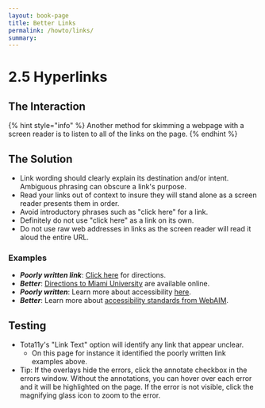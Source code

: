```yaml
---
layout: book-page
title: Better Links
permalink: /howto/links/
summary: 
---
```

# 2.5 Hyperlinks

## The Interaction

{% hint style="info" %}
Another method for skimming a webpage with a screen reader is to listen to all of the links on the page.
{% endhint %}

## The Solution

* Link wording should clearly explain its destination and/or intent. Ambiguous phrasing can obscure a link's purpose.
* Read your links out of context to insure they will stand alone as a screen reader presents them in order.
* Avoid introductory phrases such as "click here" for a link.
* Definitely do not use "click here" as a link on its own.
* Do not use raw web addresses in links as the screen reader will read it aloud the entire URL.

### Examples

* _**Poorly written link**_: [Click here](https://miamioh.edu/about-miami/visiting-miami/directions/index.html) for directions.
* _**Better**_: [Directions to Miami University](https://miamioh.edu/about-miami/visiting-miami/directions/index.html) are available online.
* _**Poorly written**_: Learn more about accessibility [here](http://webaim.org/standards/wcag/).
* _**Better**_: Learn more about [accessibility standards from WebAIM](https://www.w3.org/WAI/intro/wcag).

## Testing

* Tota11y's "Link Text" option will identify any link that appear unclear.
  * On this page for instance it identified the poorly written link examples above.
* Tip: If the overlays hide the errors, click the annotate checkbox in the errors window. Without the annotations, you can hover over each error and it will be highlighted on the page. If the error is not visible, click the magnifying glass icon to zoom to the error.
